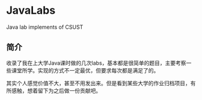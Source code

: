# JavaLabs

Java lab implements of CSUST

## 简介

收录了我在上大学Java课时做的几次labs，基本都是很简单的题目，主要考察一些课堂所学。实现的方式不一定最优，但要求每次都是满足了的。

其实个人感觉价值不大，甚至不用发出来。但是看到某些大学的作业归档项目，有所感触，想着留下为之后做一份贡献吧。
